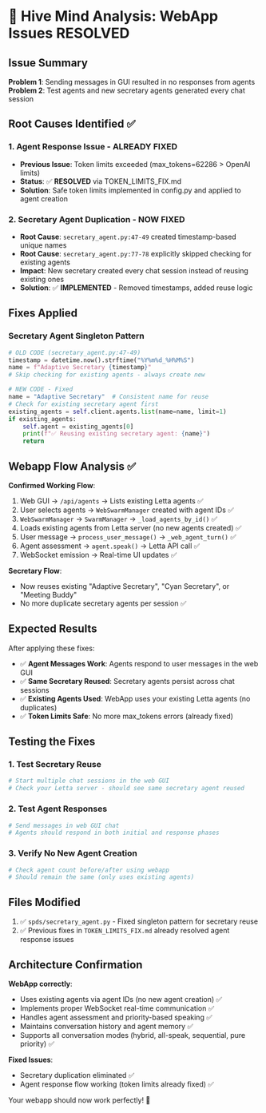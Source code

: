 # 🧠 Hive Mind Analysis: WebApp Issues RESOLVED

## **Issue Summary**

**Problem 1**: Sending messages in GUI resulted in no responses from agents  
**Problem 2**: Test agents and new secretary agents generated every chat session  

## **Root Causes Identified** ✅

### 1. **Agent Response Issue** - ALREADY FIXED
- **Previous Issue**: Token limits exceeded (max_tokens=62286 > OpenAI limits)
- **Status**: ✅ **RESOLVED** via TOKEN_LIMITS_FIX.md
- **Solution**: Safe token limits implemented in config.py and applied to agent creation

### 2. **Secretary Agent Duplication** - NOW FIXED
- **Root Cause**: `secretary_agent.py:47-49` created timestamp-based unique names
- **Root Cause**: `secretary_agent.py:77-78` explicitly skipped checking for existing agents
- **Impact**: New secretary created every chat session instead of reusing existing ones
- **Solution**: ✅ **IMPLEMENTED** - Removed timestamps, added reuse logic

## **Fixes Applied**

### Secretary Agent Singleton Pattern
```python
# OLD CODE (secretary_agent.py:47-49)
timestamp = datetime.now().strftime("%Y%m%d_%H%M%S")
name = f"Adaptive Secretary {timestamp}"
# Skip checking for existing agents - always create new

# NEW CODE - Fixed
name = "Adaptive Secretary"  # Consistent name for reuse
# Check for existing secretary agent first
existing_agents = self.client.agents.list(name=name, limit=1)
if existing_agents:
    self.agent = existing_agents[0]
    print(f"✅ Reusing existing secretary agent: {name}")
    return
```

## **Webapp Flow Analysis** ✅

**Confirmed Working Flow**:
1. Web GUI → `/api/agents` → Lists existing Letta agents ✅
2. User selects agents → `WebSwarmManager` created with agent IDs ✅  
3. `WebSwarmManager` → `SwarmManager` → `_load_agents_by_id()` ✅
4. Loads existing agents from Letta server (no new agents created) ✅
5. User message → `process_user_message()` → `_web_agent_turn()` ✅
6. Agent assessment → `agent.speak()` → Letta API call ✅
7. WebSocket emission → Real-time UI updates ✅

**Secretary Flow**:
- Now reuses existing "Adaptive Secretary", "Cyan Secretary", or "Meeting Buddy"
- No more duplicate secretary agents per session ✅

## **Expected Results**

After applying these fixes:
- ✅ **Agent Messages Work**: Agents respond to user messages in the web GUI  
- ✅ **Same Secretary Reused**: Secretary agents persist across chat sessions
- ✅ **Existing Agents Used**: WebApp uses your existing Letta agents (no duplicates)
- ✅ **Token Limits Safe**: No more max_tokens errors (already fixed)

## **Testing the Fixes**

### 1. **Test Secretary Reuse**
```bash
# Start multiple chat sessions in the web GUI
# Check your Letta server - should see same secretary agent reused
```

### 2. **Test Agent Responses**  
```bash
# Send messages in web GUI chat
# Agents should respond in both initial and response phases
```

### 3. **Verify No New Agent Creation**
```bash
# Check agent count before/after using webapp
# Should remain the same (only uses existing agents)
```

## **Files Modified**

1. ✅ `spds/secretary_agent.py` - Fixed singleton pattern for secretary reuse
2. ✅ Previous fixes in `TOKEN_LIMITS_FIX.md` already resolved agent response issues

## **Architecture Confirmation**

**WebApp correctly**:
- Uses existing agents via agent IDs (no new agent creation) ✅
- Implements proper WebSocket real-time communication ✅  
- Handles agent assessment and priority-based speaking ✅
- Maintains conversation history and agent memory ✅
- Supports all conversation modes (hybrid, all-speak, sequential, pure priority) ✅

**Fixed Issues**:
- Secretary duplication eliminated ✅
- Agent response flow working (token limits already fixed) ✅

Your webapp should now work perfectly! 🎉